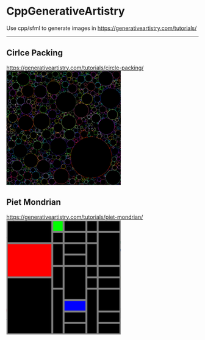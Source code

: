# CppGenerativeArtistry
Use cpp/sfml to generate images in https://generativeartistry.com/tutorials/  

---  

## Cirlce Packing
https://generativeartistry.com/tutorials/circle-packing/  
<img alt="CirclePacking" src="https://github.com/Harpsichord1207/CppGenerativeArtistry/blob/master/CirclePacking/image.png" width="300" height="300">


## Piet Mondrian
https://generativeartistry.com/tutorials/piet-mondrian/  
<img alt="PietMondrian" src="https://github.com/Harpsichord1207/CppGenerativeArtistry/blob/master/PietMondrian/image.png" width="300" height="300">

